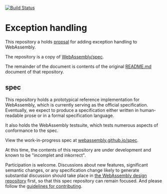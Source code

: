 [![Build Status](https://travis-ci.org/WebAssembly/spec.svg?branch=master)](https://travis-ci.org/WebAssembly/spec)

# Exception handling

This repository
a holds
[propsal](https://github.com/WebAssembly/exception-handling/blob/master/proposals/Exceptions.md) for
adding exception handling to WebAssembly.

The repository is a copy
of [WebAssembly/spec](https://github.com/WebAssembly/spec).

The remainder of the document is contents of the
original [README.md](https://github.com/WebAssembly/spec/blob/master/README.md)
document of that repository.

## spec

This repository holds a prototypical reference implementation for WebAssembly,
which is currently serving as the official specification. Eventually, we expect
to produce a specification either written in human-readable prose or in a formal
specification language.

It also holds the WebAssembly testsuite, which tests numerous aspects of
conformance to the spec.

View the work-in-progress spec at [webassembly.github.io/spec](https://webassembly.github.io/spec/).

At this time, the contents of this repository are under development and known
to be "incomplet and inkorrect".

Participation is welcome. Discussions about new features, significant semantic
changes, or any specification change likely to generate substantial discussion
should take place in
[the WebAssembly design repository](https://github.com/WebAssembly/design)
first, so that this spec repository can remain focused. And please follow the
[guidelines for contributing](Contributing.md).
